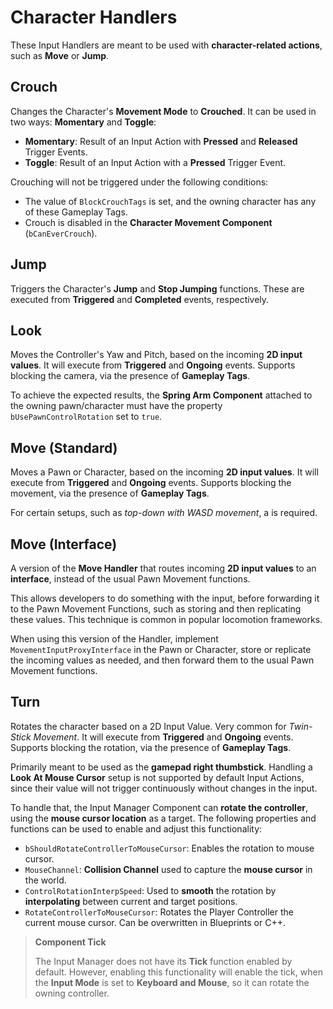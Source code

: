 # Character Handlers
<primary-label ref="input"/>

These Input Handlers are meant to be used with **character-related actions**, such as **Move** or **Jump**.

## Crouch

Changes the Character's **Movement Mode** to **Crouched**. It can be used in two ways: **Momentary** and **Toggle**:

- **Momentary**: Result of an Input Action with **Pressed** and **Released** Trigger Events.
- **Toggle**: Result of an Input Action with a **Pressed** Trigger Event.

Crouching will not be triggered under the following conditions:

- The value of `BlockCrouchTags` is set, and the owning character has any of these Gameplay Tags.
- Crouch is disabled in the **Character Movement Component** (`bCanEverCrouch`).

## Jump

Triggers the Character's **Jump** and **Stop Jumping** functions. These are executed from **Triggered** and **Completed**
events, respectively.

## Look

Moves the Controller's Yaw and Pitch, based on the incoming **2D input values**. It will execute from **Triggered** and 
**Ongoing** events. Supports blocking the camera, via the presence of **Gameplay Tags**.

To achieve the expected results, the **Spring Arm Component** attached to the owning pawn/character must have the 
property `bUsePawnControlRotation` set to `true`.

## Move (Standard)

Moves a Pawn or Character, based on the incoming **2D input values**. It will execute from **Triggered** and **Ongoing** 
events. Supports blocking the movement, via the presence of **Gameplay Tags**.

For certain setups, such as _top-down with WASD movement_, a **[](ipt_forward_reference.md)** is required.

## Move (Interface)

A version of the **Move Handler** that routes incoming **2D input values** to an **interface**, instead of the usual 
Pawn Movement functions.

This allows developers to do something with the input, before forwarding it to the Pawn Movement Functions, such as
storing and then replicating these values. This technique is common in popular locomotion frameworks.

When using this version of the Handler, implement `MovementInputProxyInterface` in the Pawn or Character, store or 
replicate the incoming values as needed, and then forward them to the usual Pawn Movement functions.

## Turn

Rotates the character based on a 2D Input Value. Very common for _Twin-Stick Movement_. It will execute from **Triggered** 
and **Ongoing** events. Supports blocking the rotation, via the presence of **Gameplay Tags**.

Primarily meant to be used as the **gamepad right thumbstick**. Handling a **Look At Mouse Cursor** setup is not supported
by default Input Actions, since their value will not trigger continuously without changes in the input.

To handle that, the Input Manager Component can **rotate the controller**, using the **mouse cursor location** as a target.
The following properties and functions can be used to enable and adjust this functionality:

- `bShouldRotateControllerToMouseCursor`: Enables the rotation to mouse cursor.
- `MouseChannel`: **Collision Channel** used to capture the **mouse cursor** in the world.
- `ControlRotationInterpSpeed`: Used to **smooth** the rotation by **interpolating** between current and target positions.
- `RotateControllerToMouseCursor`: Rotates the Player Controller the current mouse cursor. Can be overwritten in Blueprints or C++.

> **Component Tick**
> 
> The Input Manager does not have its **Tick** function enabled by default. However, enabling this functionality will
> enable the tick, when the **Input Mode** is set to **Keyboard and Mouse**, so it can rotate the owning controller.